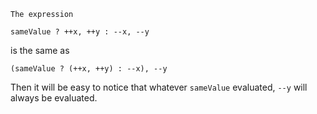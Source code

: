 	The expression

    sameValue ? ++x, ++y : --x, --y

is the same as

    (sameValue ? (++x, ++y) : --x), --y

Then it will be easy to notice that whatever `sameValue` evaluated, `--y` will always be evaluated.


